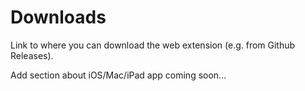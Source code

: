 # Downloads

Link to where you can download the web extension (e.g. from Github Releases).

Add section about iOS/Mac/iPad app coming soon...
